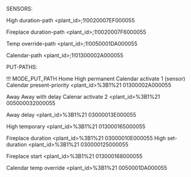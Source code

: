 SENSORS:

High duration-path
<plant_id>;1!0020007EF000055

Fireplace duration-path
<plant_id>;1!0020007F6000055

Temp override-path
<plant_id>;1!0050001DA000055

Calendar-path
<plant_id>;1!01300002A000055

PUT-PATHS:

!!! MODE_PUT_PATH
Home
High permanent
Calendar activate 1
(sensor) Calendar present-priority
<plant_id>%3B1%21 01300002A000055

Away
Away with delay
Calenar activate 2
<plant_id>%3B1%21 005000032000055

Away delay
<plant_id>%3B1%21 03000013E000055

High temporary
<plant_id>%3B1%21 013000165000055

Fireplace duration
<plant_id>%3B1%21 03000010E000055
High set-duration
<plant_id>%3B1%21 030000125000055

Fireplace start
<plant_id>%3B1%21 013000168000055

Calendar temp override
<plant_id>%3B1%21 0050001DA000055
